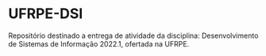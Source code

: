 # UFRPE-DSI
Repositório destinado a entrega de atividade da disciplina: Desenvolvimento de Sistemas de Informação 2022.1, ofertada na UFRPE.
